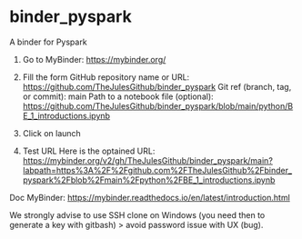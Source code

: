 # binder_pyspark
A binder for Pyspark

1. Go to MyBinder: https://mybinder.org/

2. Fill the form
GitHub repository name or URL: https://github.com/TheJulesGithub/binder_pyspark
Git ref (branch, tag, or commit): main
Path to a notebook file (optional): https://github.com/TheJulesGithub/binder_pyspark/blob/main/python/BE_1_introductions.ipynb


3. Click on launch

4. Test URL
Here is the optained URL: https://mybinder.org/v2/gh/TheJulesGithub/binder_pyspark/main?labpath=https%3A%2F%2Fgithub.com%2FTheJulesGithub%2Fbinder_pyspark%2Fblob%2Fmain%2Fpython%2FBE_1_introductions.ipynb

Doc MyBinder: https://mybinder.readthedocs.io/en/latest/introduction.html

We strongly advise to use SSH clone on Windows (you need then to generate a key with gitbash) > avoid password issue with UX (bug).